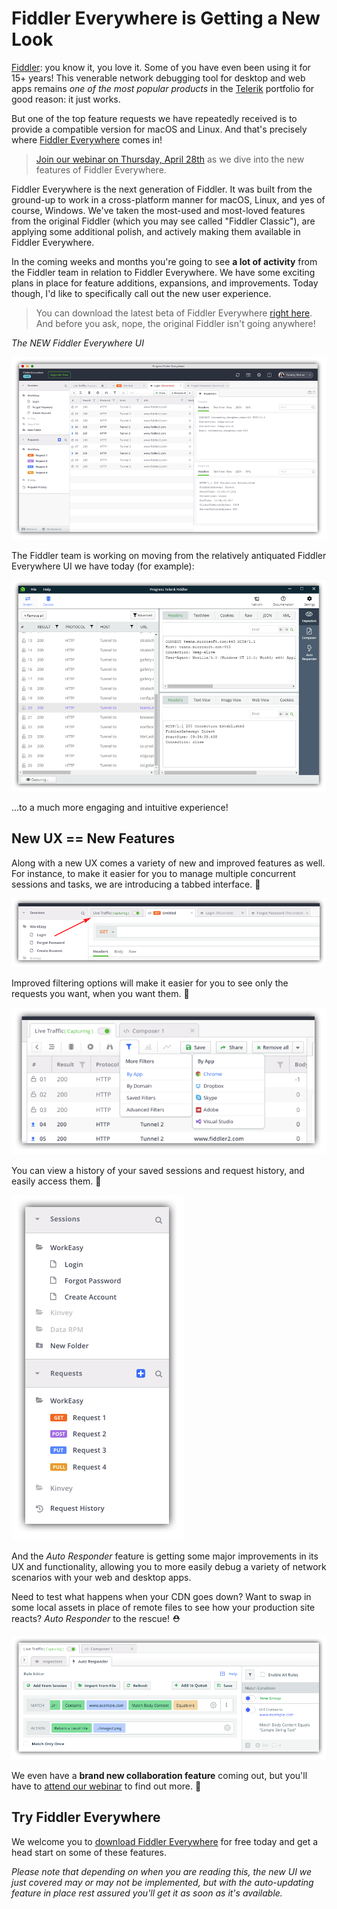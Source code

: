# Fiddler Everywhere is Getting a New Look

[Fiddler](https://www.telerik.com/fiddler): you know it, you love it. Some of you have even been using it for 15+ years! This venerable network debugging tool for desktop and web apps remains *one of the most popular products* in the [Telerik](https://www.telerik.com/) portfolio for good reason: it just works.

But one of the top feature requests we have repeatedly received is to provide a compatible version for macOS and Linux. And that's precisely where [Fiddler Everywhere](https://www.telerik.com/fiddler-everywhere) comes in!

> [Join our webinar on Thursday, April 28th](https://www.progress.com/campaigns/kinvey/webinar-fiddler-everywhere) as we dive into the new features of Fiddler Everywhere.

Fiddler Everywhere is the next generation of Fiddler. It was built from the ground-up to work in a cross-platform manner for macOS, Linux, and yes of course, Windows. We've taken the most-used and most-loved features from the original Fiddler (which you may see called "Fiddler Classic"), are applying some additional polish, and actively making them available in Fiddler Everywhere.

In the coming weeks and months you're going to see **a lot of activity** from the Fiddler team in relation to Fiddler Everywhere. We have some exciting plans in place for feature additions, expansions, and improvements. Today though, I'd like to specifically call out the new user experience.

> You can download the latest beta of Fiddler Everywhere [right here](https://www.telerik.com/download/fiddler-everywhere). And before you ask, nope, the original Fiddler isn't going anywhere!

*The NEW Fiddler Everywhere UI*

![new fiddler everywhere ui](new-ui.png)

The Fiddler team is working on moving from the relatively antiquated Fiddler Everywhere UI we have today (for example):

![old fiddler everywhere ui](old-ui.png)

...to a much more engaging and intuitive experience!

## New UX == New Features

Along with a new UX comes a variety of new and improved features as well. For instance, to make it easier for you to manage multiple concurrent sessions and tasks, we are introducing a tabbed interface. 📑

![fiddler everywhere tabbed ui](tabbed-ui.png)

Improved filtering options will make it easier for you to see only the requests you want, when you want them. 🔽

![fiddler everywhere filters](filters.png)

You can view a history of your saved sessions and request history, and easily access them. 📜

![fiddler everywhere saved sessions](saved-sessions.png)

And the *Auto Responder* feature is getting some major improvements in its UX and functionality, allowing you to more easily debug a variety of network scenarios with your web and desktop apps.

Need to test what happens when your CDN goes down? Want to swap in some local assets in place of remote files to see how your production site reacts? *Auto Responder* to the rescue! ⛑️

![fiddler everywhere auto responder](auto-responder.png)

We even have a **brand new collaboration feature** coming out, but you'll have to [attend our webinar](https://www.progress.com/campaigns/kinvey/webinar-fiddler-everywhere) to find out more. 🤫

## Try Fiddler Everywhere

We welcome you to [download Fiddler Everywhere](https://www.telerik.com/download/fiddler-everywhere) for free today and get a head start on some of these features.

*Please note that depending on when you are reading this, the new UI we just covered may or may not be implemented, but with the auto-updating feature in place rest assured you'll get it as soon as it's available.*